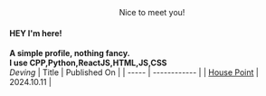 <div align="center">
Nice to meet you! <br>
</div>

#### HEY I'm here!
**A simple profile, nothing fancy.**
<br>
**I use CPP,Python,ReactJS,HTML,JS,CSS**
<br>
*Deving*
| Title | Published On |
| ----- | ------------ |
| [House Point](https://github.com/OnceGzsJAY/HousePoint) | 2024.10.11 |

